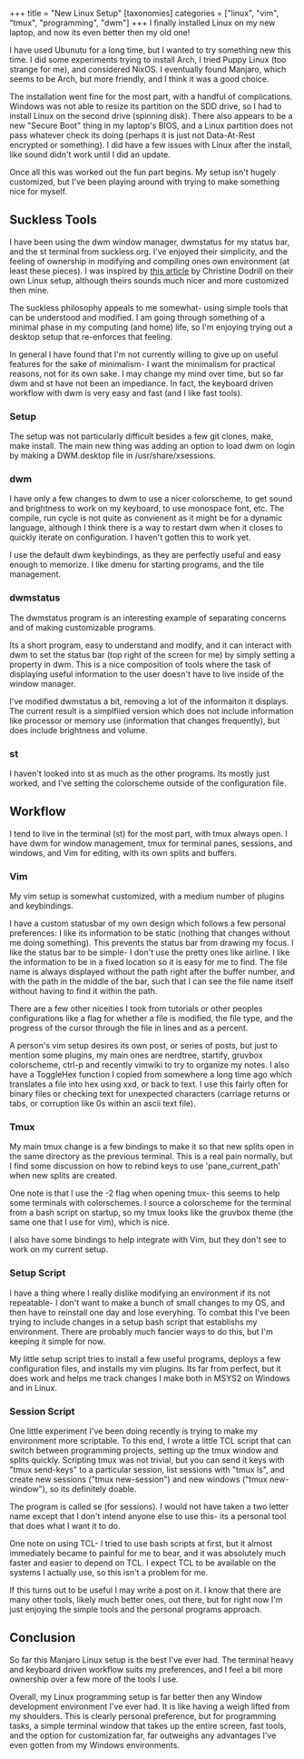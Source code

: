 +++
title = "New Linux Setup"
[taxonomies]
categories = ["linux", "vim", "tmux", "programming", "dwm"]
+++
I finally installed Linux on my new laptop, and now its even better then my old one!


I have used Ubunutu for a long time, but I wanted to try something new this
time. I did some experiments trying to install Arch, I tried Puppy Linux (too
strange for me), and considered NixOS. I eventually found Manjaro, which seems
to be Arch, but more friendly, and I think it was a good choice.


The installation went fine for the most part, with a handful of complications.
Windows was not able to resize its partition on the SDD drive, so I had to
install Linux on the second drive (spinning disk). There also appears to be a
new "Secure Boot" thing in my laptop's BIOS, and a Linux partition does not
pass whatever check its doing (perhaps it is just not Data-At-Rest encrypted or
something). I did have a few issues with Linux after the install, like sound
didn't work until I did an update.


Once all this was worked out the fun part begins. My setup isn't hugely
customized, but I've been playing around with trying to make something nice for
myself.


## Suckless Tools

I have been using the dwm window manager, dwmstatus for my status bar, and the
st terminal from suckless.org.  I've enjoyed their simplicity, and the feeling
of ownership in modifying and compiling ones own environment (at least these
pieces).  I was inspired by [this
article](https://christine.website/blog/why-i-use-suckless-tools-2020-06-05) by
Christine Dodrill on their own Linux setup, although theirs sounds much nicer
and more customized then mine.


The suckless philosophy appeals to me somewhat- using simple tools that can be
understood and modified. I am going through something of a minimal phase in my
computing (and home) life, so I'm enjoying trying out a desktop setup that
re-enforces that feeling.


In general I have found that I'm not currently willing to give up on useful
features for the sake of minimalism- I want the minimalism for practical
reasons, not for its own sake.  I may change my mind over time, but so far dwm
and st have not been an impediance. In fact, the keyboard driven workflow with
dwm is very easy and fast (and I like fast tools).

### Setup
The setup was not particularly difficult besides a few git clones, make, make install.
The main new thing was adding an option to load dwm on login by making a DWM.desktop
file in /usr/share/xsessions.

### dwm
I have only a few changes to dwm to use a nicer colorscheme, to get sound
and brightness to work on my keyboard, to use monospace font, etc.
The compile, run cycle is not quite as convienent as it might be
for a dynamic language, although I think there is a way to restart
dwm when it closes to quickly iterate on configuration. I haven't gotten
this to work yet.


I use the default dwm keybindings, as they are perfectly useful and easy enough
to memorize. I like dmenu for starting programs, and the tile management.


### dwmstatus
The dwmstatus program is an interesting example of separating concerns
and of making customizable programs.


Its a short program, easy to understand and modify, and it can interact with
dwm to set the status bar (top right of the screen for me) by simply setting
a property in dwm. This is a nice composition of tools where the task of
displaying useful information to the user doesn't have to live inside of the
window manager.


I've modified dwmstatus a bit, removing a lot of the informaiton it displays.
The current result is a simplfiied version which does not include information like
processor or memory use (information that changes frequently), but does include
brightness and volume.

### st
I haven't looked into st as much as the other programs. Its mostly just worked,
and I've setting the colorscheme outside of the configuration file.


## Workflow
I tend to live in the terminal (st) for the most part, with tmux always open. I
have dwm for window management, tmux for terminal panes, sessions, and windows,
and Vim for editing, with its own splits and buffers.


### Vim
My vim setup is somewhat customized, with a medium number of plugins and keybindings.

I have a custom statusbar of my own design which follows a few personal preferences:
I like its information to be static (nothing that changes without me doing something).
This prevents the status bar from drawing my focus.
I like the status bar to be simple- I don't use the pretty ones like airline.
I like the information to be in a fixed location so it is easy for me to find.
The file name is always displayed without the path right after the buffer number, and
with the path in the middle of the bar, such that I can see the file name itself without
having to find it within the path.

There are a few other niceities I took from tutorials or other peoples configurations like
a flag for whether a file is modified, the file type, and the progress of the cursor through
the file in lines and as a percent.


A person's vim setup desires its own post, or series of posts, but just to mention some plugins,
my main ones are nerdtree, startify, gruvbox colorscheme, ctrl-p and recently vimwiki to try to
organize my notes. I also have a ToggleHex function I copied from somewhere a long time ago
which translates a file into hex using xxd, or back to text. I use this fairly often
for binary files or checking text for unexpected characters (carriage returns or tabs, or
corruption like 0s within an ascii text file).

### Tmux
My main tmux change is a few bindings to make it so that new splits open in the same
directory as the previous terminal. This is a real pain normally, but I find
some discussion on how to rebind keys to use 'pane_current_path' when new
splits are created.


One note is that I use the -2 flag when opening tmux- this seems to help some
terminals with colorschemes. I source a colorscheme for the terminal from
a bash script on startup, so my tmux looks like the gruvbox theme (the same
one that I use for vim), which is nice.

I also have some bindings to help integrate with Vim, but they don't see to work
on my current setup.


### Setup Script
I have a thing where I really dislike modifying an environment if its not repeatable-
I don't want to make a bunch of small changes to my OS, and then have to reinstall one
day and lose everyhing. To combat this I've been trying to include changes in a setup
bash script that establishs my environment. There are probably much fancier ways to do
this, but I'm keeping it simple for now.


My little setup script tries to install a few useful programs, deploys a few
configuration files, and installs my vim plugins. Its far from perfect, but
it does work and helps me track changes I make both in MSYS2 on Windows and
in Linux.

### Session Script
One little experiment I've been doing recently is trying to make my
environment more scriptable. To this end, I wrote a little TCL script
that can switch between programming projects, setting up the tmux
window and splits quickly. Scripting tmux was not trivial, but you can
send it keys with "tmux send-keys" to a particular session, list sessions
with "tmux ls", and create new sessions ("tmux new-session") and new
windows ("tmux new-window"), so its definitely doable.


The program is called se (for sessions). I would not have taken a two
letter name except that I don't intend anyone else to use this- its a personal
tool that does what I want it to do.


One note on using TCL- I tried to use bash scripts at first, but it almost
immediately became to painful for me to bear, and it was absolutely much faster
and easier to depend on TCL. I expect TCL to be available on the systems I
actually use, so this isn't a problem for me.


If this turns out to be useful I may write a post on it. I know that there
are many other tools, likely much better ones, out there, but for right now
I'm just enjoying the simple tools and the personal programs approach.


## Conclusion
So far this Manjaro Linux setup is the best I've ever had. The terminal heavy and
keyboard driven workflow suits my preferences, and I feel a bit more
ownership over a few more of the tools I use.


Overall, my Linux programming setup is far better then any Window development
environment I've ever had.  It is like having a weigh lifted from my shoulders.
This is clearly personal preference, but for programming tasks, a simple terminal
window that takes up the entire screen, fast tools, and the option for customization
far, far outweighs any advantages I've even gotten from my Windows environments.


